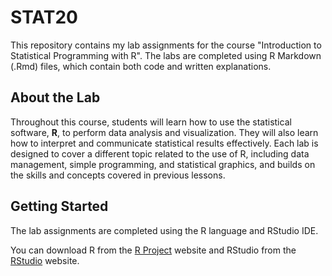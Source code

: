 # STAT20
This repository contains my lab assignments for the course "Introduction to Statistical Programming with R". The labs are completed using R Markdown (.Rmd) files, which contain both code and written explanations.

## About the Lab
Throughout this course, students will learn how to use the statistical software, **R**, to perform data analysis and visualization. They will also learn how to interpret and communicate statistical results effectively. Each lab is designed to cover a different topic related to the use of R, including data management, simple programming, and statistical graphics, and builds on the skills and concepts covered in previous lessons. 

## Getting Started
The lab assignments are completed using the R language and RStudio IDE. 

You can download R from the [R Project](https://www.r-project.org/) website and RStudio from the [RStudio](https://rstudio.com/) website.

